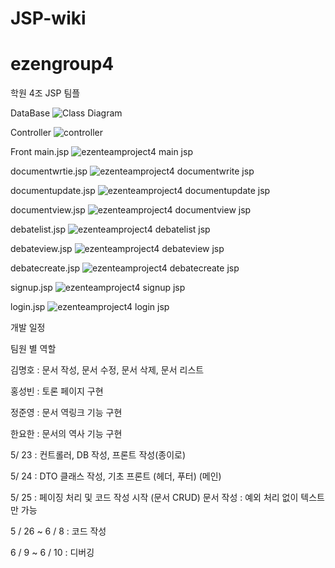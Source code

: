 # JSP-wiki

# ezengroup4
학원 4조 JSP 팀플

DataBase
![Class Diagram](https://user-images.githubusercontent.com/100548259/170656346-dd09a98a-86e5-4dbc-8e04-fdf7834fe2f4.png)


Controller
![controller](https://user-images.githubusercontent.com/78428879/169783076-ced03d2c-311c-40d3-89e0-1a15fe20576a.png)


Front
main.jsp
![ezenteamproject4  main jsp](https://user-images.githubusercontent.com/78428879/169983653-c5846434-c2f2-4345-b132-d038e0e32b2b.jpg)

documentwrtie.jsp
![ezenteamproject4  documentwrite jsp](https://user-images.githubusercontent.com/78428879/169983701-13e6726d-4097-4a55-b5e8-31d5f35bbb1b.jpg)

documentupdate.jsp
![ezenteamproject4  documentupdate jsp](https://user-images.githubusercontent.com/78428879/169983710-afe0fd69-2789-4906-8368-0ccef9b106c5.jpg)

documentview.jsp
![ezenteamproject4  documentview jsp](https://user-images.githubusercontent.com/78428879/169983722-c6fb6395-0f6b-46ab-90e6-0a6c816906f4.jpg)

debatelist.jsp
![ezenteamproject4  debatelist jsp](https://user-images.githubusercontent.com/78428879/169983748-e31d0609-39c1-4592-a117-63aef882b036.jpg)

debateview.jsp
![ezenteamproject4  debateview jsp](https://user-images.githubusercontent.com/78428879/169983761-971bd414-5c42-499c-bbc5-72a7e40f3924.jpg)

debatecreate.jsp
![ezenteamproject4  debatecreate jsp](https://user-images.githubusercontent.com/78428879/169983775-263c4651-3b00-4054-be4f-26950a9969a0.jpg)

signup.jsp
![ezenteamproject4  signup jsp](https://user-images.githubusercontent.com/78428879/169983788-fa01607b-b689-4fe3-bdce-56b65a62211f.jpg)

login.jsp
![ezenteamproject4  login jsp](https://user-images.githubusercontent.com/78428879/169983801-326be313-9752-4d7b-bc0d-27a3aaa3463e.jpg)


개발 일정

팀원 별 역할

김명호  : 문서 작성, 문서 수정, 문서 삭제, 문서 리스트

홍성빈 : 토론 페이지 구현

정준영 : 문서 역링크 기능 구현

한요한 : 문서의 역사 기능 구현

5/ 23 : 컨트롤러, DB 작성, 프론트 작성(종이로)

5/ 24 : DTO 클래스 작성,  기초 프론트 (헤더, 푸터) (메인)

5/ 25 : 페이징 처리 및 코드 작성 시작 (문서 CRUD)
문서 작성 : 예외 처리 없이 텍스트만 가능

5 / 26 
~
6 / 8
: 코드 작성

6 / 9 ~ 6 / 10 : 디버깅
